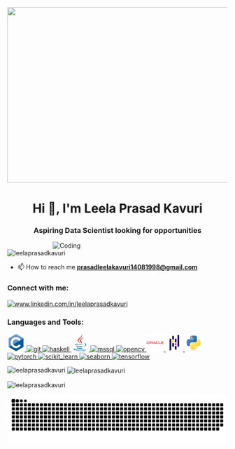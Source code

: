 <img src="https://miro.medium.com/v2/resize:fit:720/format:webp/1*14v1pUZwr516557dpS-oYw.jpeg" width="600" height="400">

<h1 align="center">Hi 👋, I'm Leela Prasad Kavuri</h1>
<h3 align='center' color='red' font-size='5.5';">Aspiring Data Scientist looking for opportunities</h3>


<img align="right" alt="Coding" width="400" src="https://emerj.com/wp-content/uploads/2018/04/dropnet.gif">

<p align="left"> <img src="https://komarev.com/ghpvc/?username=leelaprasadkavuri&label=Profile%20views&color=0e75b6&style=flat" alt="leelaprasadkavuri" /> </p>

- 📫 How to reach me **prasadleelakavuri14081998@gmail.com**

<h3 align="left">Connect with me:</h3>
<p align="left">
<a href="https://www.linkedin.com/in/leelaprasadkavuri/" target="blank"><img align="center" src="https://raw.githubusercontent.com/rahuldkjain/github-profile-readme-generator/master/src/images/icons/Social/linked-in-alt.svg" alt="www.linkedin.com/in/leelaprasadkavuri" height="30" width="40" /></a>
</p>

<h3 align="left">Languages and Tools:</h3>
<p align="left"> <a href="https://www.cprogramming.com/" target="_blank" rel="noreferrer"> <img src="https://raw.githubusercontent.com/devicons/devicon/master/icons/c/c-original.svg" alt="c" width="40" height="40"/> </a> <a href="https://git-scm.com/" target="_blank" rel="noreferrer"> <img src="https://www.vectorlogo.zone/logos/git-scm/git-scm-icon.svg" alt="git" width="40" height="40"/> </a> <a href="https://www.haskell.org/" target="_blank" rel="noreferrer"> <img src="https://upload.wikimedia.org/wikipedia/commons/1/1c/Haskell-Logo.svg" alt="haskell" width="40" height="40"/> </a> <a href="https://www.java.com" target="_blank" rel="noreferrer"> <img src="https://raw.githubusercontent.com/devicons/devicon/master/icons/java/java-original.svg" alt="java" width="40" height="40"/> </a> <a href="https://www.microsoft.com/en-us/sql-server" target="_blank" rel="noreferrer"> <img src="https://www.svgrepo.com/show/303229/microsoft-sql-server-logo.svg" alt="mssql" width="40" height="40"/> </a> <a href="https://opencv.org/" target="_blank" rel="noreferrer"> <img src="https://www.vectorlogo.zone/logos/opencv/opencv-icon.svg" alt="opencv" width="40" height="40"/> </a> <a href="https://www.oracle.com/" target="_blank" rel="noreferrer"> <img src="https://raw.githubusercontent.com/devicons/devicon/master/icons/oracle/oracle-original.svg" alt="oracle" width="40" height="40"/> </a> <a href="https://pandas.pydata.org/" target="_blank" rel="noreferrer"> <img src="https://raw.githubusercontent.com/devicons/devicon/2ae2a900d2f041da66e950e4d48052658d850630/icons/pandas/pandas-original.svg" alt="pandas" width="40" height="40"/> </a> <a href="https://www.python.org" target="_blank" rel="noreferrer"> <img src="https://raw.githubusercontent.com/devicons/devicon/master/icons/python/python-original.svg" alt="python" width="40" height="40"/> </a> <a href="https://pytorch.org/" target="_blank" rel="noreferrer"> <img src="https://www.vectorlogo.zone/logos/pytorch/pytorch-icon.svg" alt="pytorch" width="40" height="40"/> </a> <a href="https://scikit-learn.org/" target="_blank" rel="noreferrer"> <img src="https://upload.wikimedia.org/wikipedia/commons/0/05/Scikit_learn_logo_small.svg" alt="scikit_learn" width="40" height="40"/> </a> <a href="https://seaborn.pydata.org/" target="_blank" rel="noreferrer"> <img src="https://seaborn.pydata.org/_images/logo-mark-lightbg.svg" alt="seaborn" width="40" height="40"/> </a> <a href="https://www.tensorflow.org" target="_blank" rel="noreferrer"> <img src="https://www.vectorlogo.zone/logos/tensorflow/tensorflow-icon.svg" alt="tensorflow" width="40" height="40"/> </a> </p>

<p><img align="left" src="https://github-readme-stats-sigma-five.vercel.app/api/top-langs?username=leelaprasadkavuri&show_icons=true&locale=en&layout=compact" alt="leelaprasadkavuri" /></p>

<p>&nbsp;<img align="center" src="https://github-readme-stats-sigma-five.vercel.app/api?username=leelaprasadkavuri&show_icons=true&locale=en" alt="leelaprasadkavuri" /></p>

<p><img align="center" src="https://github-readme-streak-stats.herokuapp.com/?user=leelaprasadkavuri&" alt="leelaprasadkavuri" /></p>
                                                                                                                              
 <picture> 
  <img alt="github-snake" src="https://raw.githubusercontent.com/Platane/snk/output/github-contribution-grid-snake.svg"/>

</picture>
